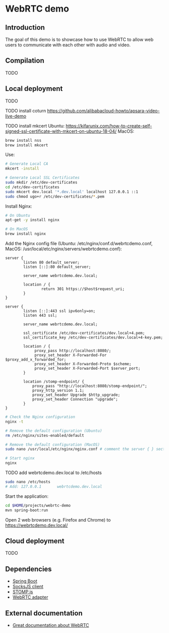 # WebRTC demo

## Introduction
The goal of this demo is to showcase how to use WebRTC to allow web users to communicate with each other with audio
and video.

## Compilation
TODO

## Local deployment
TODO

TODO install coturn https://github.com/alibabacloud-howto/apsara-video-live-demo

TODO install mkcert
Ubuntu: https://kifarunix.com/how-to-create-self-signed-ssl-certificate-with-mkcert-on-ubuntu-18-04/
MacOS:
```bash
brew install nss
brew install mkcert
```

Use:
```bash
# Generate Local CA
mkcert -install

# Generate Local SSL Certificates
sudo mkdir /etc/dev-certificates
cd /etc/dev-certificates
sudo mkcert dev.local '*.dev.local' localhost 127.0.0.1 ::1
sudo chmod ugo+r /etc/dev-certificates/*.pem
```

Install Nginx:
```bash
# On Ubuntu
apt-get -y install nginx

# On MacOS
brew install nginx
```

Add the Nginx config file (Ubuntu: /etc/nginx/conf.d/webrtcdemo.conf, 
MacOS: /usr/local/etc/nginx/servers/webrtcdemo.conf):
```
server {
        listen 80 default_server;
        listen [::]:80 default_server;

        server_name webrtcdemo.dev.local;

        location / {
                return 301 https://$host$request_uri;
		}
}

server {
        listen [::]:443 ssl ipv6only=on;
        listen 443 ssl;

        server_name webrtcdemo.dev.local;

        ssl_certificate /etc/dev-certificates/dev.local+4.pem;
        ssl_certificate_key /etc/dev-certificates/dev.local+4-key.pem;

        location / {
             proxy_pass http://localhost:8080/;
             proxy_set_header X-Forwarded-For $proxy_add_x_forwarded_for;
             proxy_set_header X-Forwarded-Proto $scheme;
             proxy_set_header X-Forwarded-Port $server_port;
        }
        
        location /stomp-endpoint/ {
            proxy_pass "http://localhost:8080/stomp-endpoint/";
            proxy_http_version 1.1;
            proxy_set_header Upgrade $http_upgrade;
            proxy_set_header Connection "upgrade";
        }
}
```

```bash
# Check the Nginx configuration
nginx -t

# Remove the default configuration (Ubuntu)
rm /etc/nginx/sites-enabled/default

# Remove the default configuration (MacOS)
sudo nano /usr/local/etc/nginx/nginx.conf # comment the server { } section

# Start nginx
nginx
```

TODO add webrtcdemo.dev.local to /etc/hosts
```bash
sudo nano /etc/hosts
# Add: 127.0.0.1       webrtcdemo.dev.local
```

Start the application:
```bash
cd $HOME/projects/webrtc-demo
mvn spring-boot:run
```

Open 2 web browsers (e.g. Firefox and Chrome) to https://webrtcdemo.dev.local/

## Cloud deployment
TODO

## Dependencies
* [Spring Boot](https://spring.io/projects/spring-boot)
* [SocksJS client](https://github.com/sockjs/sockjs-client)
* [STOMP.js](https://stomp-js.github.io/stomp-websocket/)
* [WebRTC adapter](https://github.com/webrtchacks/adapter#readme)

## External documentation
* [Great documentation about WebRTC](https://developer.mozilla.org/en-US/docs/Web/API/WebRTC_API)